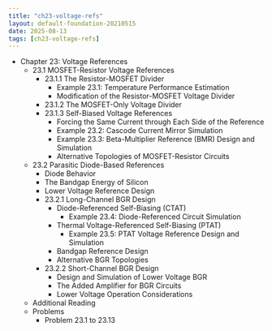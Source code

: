```yaml
---
title: "ch23-voltage-refs"
layout: default-foundation-20210515
date: 2025-08-13
tags: [ch23-voltage-refs]
---
```


- Chapter 23: Voltage References
  - 23.1 MOSFET-Resistor Voltage References
    - 23.1.1 The Resistor-MOSFET Divider
      - Example 23.1: Temperature Performance Estimation
      - Modification of the Resistor-MOSFET Voltage Divider
    - 23.1.2 The MOSFET-Only Voltage Divider
    - 23.1.3 Self-Biased Voltage References
      - Forcing the Same Current through Each Side of the Reference
      - Example 23.2: Cascode Current Mirror Simulation
      - Example 23.3: Beta-Multiplier Reference (BMR) Design and Simulation
      - Alternative Topologies of MOSFET-Resistor Circuits
  - 23.2 Parasitic Diode-Based References
    - Diode Behavior
    - The Bandgap Energy of Silicon
    - Lower Voltage Reference Design
    - 23.2.1 Long-Channel BGR Design
      - Diode-Referenced Self-Biasing (CTAT)
        - Example 23.4: Diode-Referenced Circuit Simulation
      - Thermal Voltage-Referenced Self-Biasing (PTAT)
        - Example 23.5: PTAT Voltage Reference Design and Simulation
      - Bandgap Reference Design
      - Alternative BGR Topologies
    - 23.2.2 Short-Channel BGR Design
      - Design and Simulation of Lower Voltage BGR
      - The Added Amplifier for BGR Circuits
      - Lower Voltage Operation Considerations
  - Additional Reading
  - Problems
    - Problem 23.1 to 23.13

